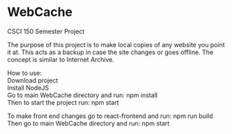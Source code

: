 # WebCache
CSCI 150 Semester Project 

The purpose of this project is to make local copies of any website you point it at. This acts as a backup in case the site changes or goes offline. The concept is similar to Internet Archive.

How to use:<br>
Download project <br>
Install NodeJS<br>
Go to main WebCache directory and run: npm install<br>
Then to start the project run: npm start<br>

To make front end changes go to react-frontend and run: npm run build<br>
Then go to main WebCache directory and run: npm start<br>
